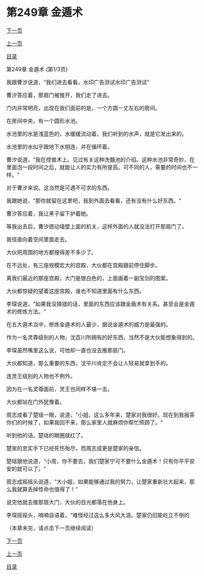 <h1>第249章    金遁术</h1>
            <div><p><a href="./745_%E7%AC%AC249%E7%AB%A0_%E9%87%91%E9%81%81%E6%9C%AF.md">下一页</a></p><p><a href="./743_%E7%AC%AC248%E7%AB%A0_%E6%B4%97%E9%AB%93%E6%B1%A0.md">上一页</a></p><p><a href="../">目录</a></p></div>
            <div><p>第249章    金遁术 (第1/3页)</p><p>我跟曹汐说道，“我们进去看看。水印广告测试水印广告测试“</p><p>曹汐答应着，那扇门被推开，我们走了进去。</p><p>门内非常明亮，出现在我们面前的是，一个方圆一丈左右的房间。</p><p>在房间中央，有一个圆形水池。</p><p>水池里的水是浅蓝色的，水缓缓流动着。我们听到的水声，就是它发出来的。</p><p>水池里的水似乎跟地下水相连，并在循环着。</p><p>曹汐说道，“我在控兽术上。见过有关这种洗髓池的介绍。这种水池非常奇妙，在里面泡一段时间之后，就能让人的实力有所提高。可不同的人，需要的时间也不一样。“</p><p>对于曹汐来说。这当然是可遇不可求的东西。</p><p>我跟她说，“那你就留在这里吧，我到外面去看看，还有没有什么好东西。“</p><p>曹汐答应着，我让黑子留下护着她。</p><p>等我出去后，曹汐摁动墙壁上面的机关，这样外面的人就没法打开那扇门了。</p><p>我径直向着空间里面走去。</p><p>大伙把周围的地方都搜得差不多少了。</p><p>在不远处，有三座规模宏大的宫殿，大伙都在宫殿跟前停住脚步。</p><p>离我们最近的那座宫殿，大门是银白色的，上面画着一副宝剑的图案。</p><p>大伙都惊疑的望着这座宫殿，谁也不知道里面有什么东西。</p><p>李琛说道，“如果我没猜错的话，里面的东西应该跟金盾术有关系。甚至会是金遁术的修炼方法。“</p><p>在五大遁术当中，修炼金遁术的人最少，据说金遁术的威力是最强的。</p><p>作为一名灵尊级别的人物，沈百川所拥有的好东西，当然不是大伙能想象得到的。</p><p>李琛虽然嘴里这么说，可他却一直也没去推那扇门。</p><p>大伙都知道，那么重要的东西，沈平川肯定不会让人轻易就拿到手的。</p><p>连灵王级别的人物也不例外。</p><p>因为在一名灵尊面前，灵王也同样不堪一击。</p><p>大伙都站在门外犹豫着。</p><p>周志成看了楚瑶一眼，说道，“小姐，这么多年来，楚家对我很好。现在到我报答你们的时候了，如果我回不来，那么家里人就麻烦你帮忙照顾了。“</p><p>听到他的话。楚瑶的眼圈就红了。</p><p>楚家的忠实手下已经死伤殆尽，而周志成更是楚家的亲信。</p><p>楚瑶跟他说道，“小周，你不要去，我们楚家宁可不要什么金遁术！只有你平平安安的就可以了。“</p><p>周志成摇摇头说道，“大小姐，如果能够通过我的努力，让楚家重新壮大起来，那么我就算丢掉性命也值得了！“</p><p>说完他就去推那扇大门，大伙的目光都落在他身上。</p><p>李琛摇摇头，喃喃自语着，“难怪经过这么多大风大浪。楚家仍旧能屹立不倒的</p><p>（本章未完，请点击下一页继续阅读）</p></div>
            <div><p><a href="./745_%E7%AC%AC249%E7%AB%A0_%E9%87%91%E9%81%81%E6%9C%AF.md">下一页</a></p><p><a href="./743_%E7%AC%AC248%E7%AB%A0_%E6%B4%97%E9%AB%93%E6%B1%A0.md">上一页</a></p><p><a href="../">目录</a></p></div>